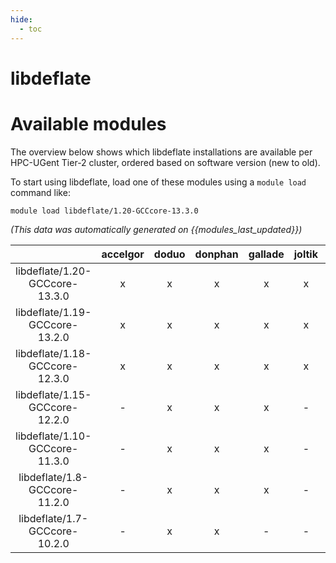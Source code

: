 ```yaml
---
hide:
  - toc
---
```


libdeflate
==========

# Available modules


The overview below shows which libdeflate installations are available per HPC-UGent Tier-2 cluster, ordered based on software version (new to old).

To start using libdeflate, load one of these modules using a `module load` command like:

```shell
module load libdeflate/1.20-GCCcore-13.3.0
```

*(This data was automatically generated on {{modules_last_updated}})*  

| |accelgor|doduo|donphan|gallade|joltik|shinx|
| :---: | :---: | :---: | :---: | :---: | :---: | :---: |
|libdeflate/1.20-GCCcore-13.3.0|x|x|x|x|x|x|
|libdeflate/1.19-GCCcore-13.2.0|x|x|x|x|x|x|
|libdeflate/1.18-GCCcore-12.3.0|x|x|x|x|x|x|
|libdeflate/1.15-GCCcore-12.2.0|-|x|x|x|-|x|
|libdeflate/1.10-GCCcore-11.3.0|-|x|x|x|-|x|
|libdeflate/1.8-GCCcore-11.2.0|-|x|x|x|-|-|
|libdeflate/1.7-GCCcore-10.2.0|-|x|x|-|-|-|
